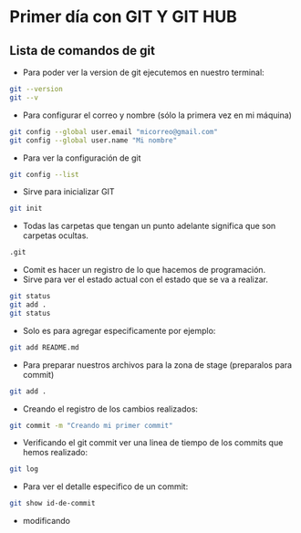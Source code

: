 # Primer día con GIT Y GIT HUB


## Lista de comandos de git

* Para poder ver la version de git ejecutemos en nuestro terminal:


```bash 
git --version
git --v
```
* Para configurar el correo y nombre (sólo la primera vez en mi máquina)

```bash 
git config --global user.email "micorreo@gmail.com"
git config --global user.name "Mi nombre"
```
* Para ver la configuración de git

```bash
git config --list
```
* Sirve para inicializar GIT
```bash
git init
```
* Todas las carpetas que tengan un punto adelante significa que son carpetas ocultas.
```bash
.git
```
* Comit es hacer un registro de lo que hacemos de programación.
* Sirve para ver el estado actual con el estado que se va a realizar.
```bash
git status
git add .
git status
```
* Solo es para agregar especificamente por ejemplo:
```bash
git add README.md
```

* Para preparar nuestros archivos para la zona de stage (preparalos para commit)

```bash
git add .
```
* Creando el registro de los cambios realizados:
```bash
git commit -m "Creando mi primer commit"
```
* Verificando el git commit ver una linea de tiempo de los commits que hemos realizado:
```bash
git log
```
* Para ver el detalle especifico de un commit:
```bash
git show id-de-commit
```
* modificando